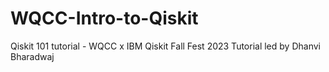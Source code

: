 # WQCC-Intro-to-Qiskit
Qiskit 101 tutorial -  WQCC x IBM Qiskit Fall Fest 2023 
Tutorial led by Dhanvi Bharadwaj 
